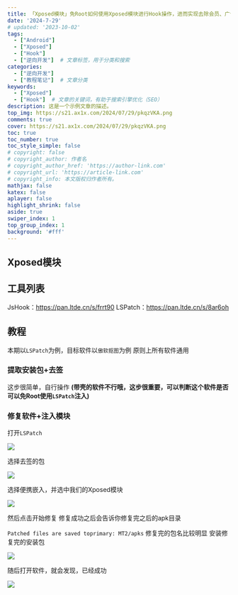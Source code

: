 ```yaml
---
title: 「Xposed模块」免Root如何使用Xposed模块进行Hook操作，进而实现去除会员、广告等操作
date: '2024-7-29'
# updated: '2023-10-02'
tags: 
  - ["Android"]
  - ["Xposed"]
  - ["Hook"]
  - ["逆向开发"]  # 文章标签，用于分类和搜索
categories: 
  - ["逆向开发"]
  - ["教程笔记"]  # 文章分类
keywords: 
  - ["Xposed"]
  - ["Hook"]  # 文章的关键词，有助于搜索引擎优化（SEO）
description: 这是一个示例文章的描述。
top_img: https://s21.ax1x.com/2024/07/29/pkqzVKA.png
comments: true
cover: https://s21.ax1x.com/2024/07/29/pkqzVKA.png
toc: true
toc_number: true
toc_style_simple: false
# copyright: false
# copyright_author: 作者名
# copyright_author_href: 'https://author-link.com'
# copyright_url: 'https://article-link.com'
# copyright_info: 本文版权归作者所有。
mathjax: false
katex: false
aplayer: false
highlight_shrink: false
aside: true
swiper_index: 1
top_group_index: 1
background: '#fff'
---
```

## Xposed模块

## 工具列表
JsHook：https://pan.ltde.cn/s/frrt90
LSPatch：https://pan.ltde.cn/s/8ar6oh
## 教程
本期以`LSPatch`为例，目标软件以`傲软抠图`为例
原则上所有软件通用
### 提取安装包+去签
这步很简单，自行操作
**(带壳的软件不行哦，这步很重要，可以判断这个软件是否可以免Root使用`LSPatch`注入)**
### 修复软件+注入模块
打开`LSPatch`

![](../doc/PastKing_2024-07-29_07-52-58.png)

选择去签的包

![](../doc/PastKing_2024-07-29_07-54-06.png)

选择便携嵌入，并选中我们的Xposed模块

![](../doc/PastKing_2024-07-29_07-54-56.png)

然后点击开始修复
修复成功之后会告诉你修复完之后的apk目录

`Patched files are saved toprimary: MT2/apks`
修复完的包名比较明显
安装修复完的安装包

![](../doc/PastKing_2024-07-29_07-55-46.png)

随后打开软件，就会发现，已经成功

![](../doc/PastKing_2024-07-29_07-58-59.png)
